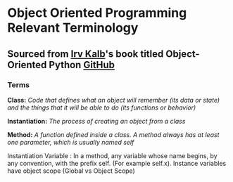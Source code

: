 # Object Oriented Programming Relevant Terminology

## Sourced from [Irv Kalb](https://nostarch.com/object-oriented-python/)'s book titled Object-Oriented Python [GitHub](https://github.com/IrvKalb/Object-Oriented-Python-Code/)

### Terms
**Class:** *Code that defines what an object will remember (its data or state) and the things that it will be able to do (its functions or behavior)*

**Instantiation:**  *The process of creating an object from a class*

**Method:**  *A function defined inside a class. A method always has at least one parameter, which is usually named self*

Instantiation Variable
: In a method, any variable whose name begins, by any convention, with the prefix self. (For example self.x). Instance variables have object scope (Global vs Object Scope)